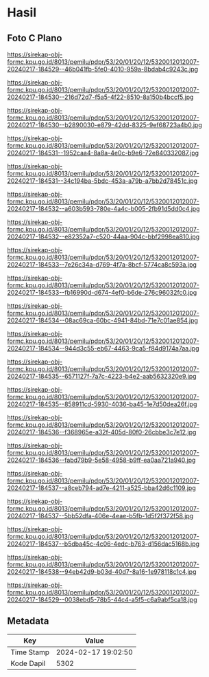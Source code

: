 # Hasil

## Foto C Plano

https://sirekap-obj-formc.kpu.go.id/8013/pemilu/pdpr/53/20/01/20/12/5320012012007-20240217-184529--46b041fb-5fe0-4010-959a-8bdab4c9243c.jpg

https://sirekap-obj-formc.kpu.go.id/8013/pemilu/pdpr/53/20/01/20/12/5320012012007-20240217-184530--216d72d7-f5a5-4f22-8510-8a150b4bccf5.jpg

https://sirekap-obj-formc.kpu.go.id/8013/pemilu/pdpr/53/20/01/20/12/5320012012007-20240217-184530--b2890030-e879-42dd-8325-9ef68723a4b0.jpg

https://sirekap-obj-formc.kpu.go.id/8013/pemilu/pdpr/53/20/01/20/12/5320012012007-20240217-184531--1952caa4-8a8a-4e0c-b9e6-72e840332087.jpg

https://sirekap-obj-formc.kpu.go.id/8013/pemilu/pdpr/53/20/01/20/12/5320012012007-20240217-184531--34c194ba-5bdc-453a-a79b-a7bb2d78451c.jpg

https://sirekap-obj-formc.kpu.go.id/8013/pemilu/pdpr/53/20/01/20/12/5320012012007-20240217-184532--a603b593-780e-4a4c-b005-2fb91d5dd0c4.jpg

https://sirekap-obj-formc.kpu.go.id/8013/pemilu/pdpr/53/20/01/20/12/5320012012007-20240217-184532--e82352a7-c520-44aa-904c-bbf2998ea810.jpg

https://sirekap-obj-formc.kpu.go.id/8013/pemilu/pdpr/53/20/01/20/12/5320012012007-20240217-184533--7e26c34a-d769-4f7a-8bcf-5774ca8c593a.jpg

https://sirekap-obj-formc.kpu.go.id/8013/pemilu/pdpr/53/20/01/20/12/5320012012007-20240217-184533--fb16990d-d674-4ef0-b6de-276c96032fc0.jpg

https://sirekap-obj-formc.kpu.go.id/8013/pemilu/pdpr/53/20/01/20/12/5320012012007-20240217-184534--08ac69ca-60bc-4941-84bd-71e7c01ae854.jpg

https://sirekap-obj-formc.kpu.go.id/8013/pemilu/pdpr/53/20/01/20/12/5320012012007-20240217-184534--944d3c55-eb67-4463-9ca5-f84d9174a7aa.jpg

https://sirekap-obj-formc.kpu.go.id/8013/pemilu/pdpr/53/20/01/20/12/5320012012007-20240217-184535--6571127f-7a7c-4223-b4e2-aab5632320e9.jpg

https://sirekap-obj-formc.kpu.go.id/8013/pemilu/pdpr/53/20/01/20/12/5320012012007-20240217-184535--858911cd-5930-4036-ba45-1e7d50dea26f.jpg

https://sirekap-obj-formc.kpu.go.id/8013/pemilu/pdpr/53/20/01/20/12/5320012012007-20240217-184536--f368965e-a32f-405d-80f0-26cbbe3c7e12.jpg

https://sirekap-obj-formc.kpu.go.id/8013/pemilu/pdpr/53/20/01/20/12/5320012012007-20240217-184536--fabd79b9-5e58-4958-b9ff-ea0aa721a940.jpg

https://sirekap-obj-formc.kpu.go.id/8013/pemilu/pdpr/53/20/01/20/12/5320012012007-20240217-184537--a8ceb794-ad7e-4211-a525-bba42d6c1109.jpg

https://sirekap-obj-formc.kpu.go.id/8013/pemilu/pdpr/53/20/01/20/12/5320012012007-20240217-184537--5bb52dfa-406e-4eae-b5fb-1d5f2f372f58.jpg

https://sirekap-obj-formc.kpu.go.id/8013/pemilu/pdpr/53/20/01/20/12/5320012012007-20240217-184537--b5dba45c-4c06-4edc-b763-d156dac5168b.jpg

https://sirekap-obj-formc.kpu.go.id/8013/pemilu/pdpr/53/20/01/20/12/5320012012007-20240217-184538--94eb42d9-b03d-40d7-8a16-1e978118c1c4.jpg

https://sirekap-obj-formc.kpu.go.id/8013/pemilu/pdpr/53/20/01/20/12/5320012012007-20240217-184529--0038ebd5-78b5-44c4-a5f5-c6a9abf5ca18.jpg


## Metadata

| Key        | Value               |
| ---------- | ------------------- |
| Time Stamp | 2024-02-17 19:02:50 |
| Kode Dapil | 5302                |



